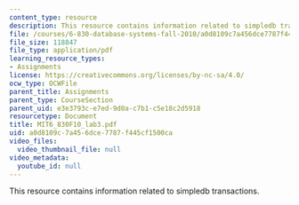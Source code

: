 ```yaml
---
content_type: resource
description: This resource contains information related to simpledb transactions.
file: /courses/6-830-database-systems-fall-2010/a0d8109c7a456dce7787f445cf1500ca_MIT6_830F10_lab3.pdf
file_size: 118847
file_type: application/pdf
learning_resource_types:
- Assignments
license: https://creativecommons.org/licenses/by-nc-sa/4.0/
ocw_type: OCWFile
parent_title: Assignments
parent_type: CourseSection
parent_uid: e3e3793c-e7ed-9d0a-c7b1-c5e18c2d5918
resourcetype: Document
title: MIT6_830F10_lab3.pdf
uid: a0d8109c-7a45-6dce-7787-f445cf1500ca
video_files:
  video_thumbnail_file: null
video_metadata:
  youtube_id: null
---
```

This resource contains information related to simpledb transactions.